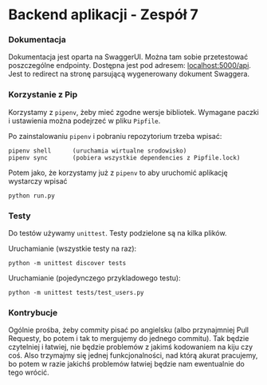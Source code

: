 # Backend aplikacji - Zespół 7

### Dokumentacja

Dokumentacja jest oparta na SwaggerUI. Można tam sobie przetestować poszczególne endpointy. Dostępna jest pod adresem: [localhost:5000/api](http://localhost:5000/api). Jest to redirect na stronę parsującą wygenerowany dokument Swaggera.

### Korzystanie z Pip

Korzystamy z `pipenv`, żeby mieć zgodne wersje bibliotek. Wymagane paczki i ustawienia można podejrzeć w pliku `Pipfile`.

Po zainstalowaniu `pipenv` i pobraniu repozytorium trzeba wpisać:
```
pipenv shell      (uruchamia wirtualne srodowisko)
pipenv sync       (pobiera wszystkie dependencies z Pipfile.lock)
```

Potem jako, że korzystamy już z `pipenv` to aby uruchomić aplikację wystarczy wpisać
```
python run.py
```

### Testy

Do testów używamy `unittest`. Testy podzielone są na kilka plików.

Uruchamianie (wszystkie testy na raz):
```
python -m unittest discover tests
```
Uruchamianie (pojedynczego przykladowego testu):
```
python -m unittest tests/test_users.py
```

### Kontrybucje

Ogólnie prośba, żeby commity pisać po angielsku (albo przynajmniej Pull Requesty, bo potem i tak to mergujemy do jednego commitu). Tak będzie czytelniej i łatwiej, nie będzie problemów z jakimś kodowaniem na kiju czy coś. Also trzymajmy się jednej funkcjonalności, nad którą akurat pracujemy, bo potem w razie jakichś problemów łatwiej będzie nam ewentualnie do tego wrócić. 
